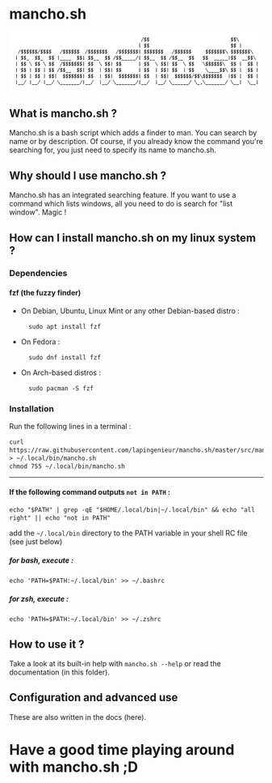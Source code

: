 # mancho.sh

![mancho.sh-logo2](mancho_logo2.png)

## What is mancho.sh ?

Mancho.sh is a bash script which adds a finder to man. You can search by name or by description. Of course, if you already know the command you're searching for, you just need to specify its name to mancho.sh.

## Why should I use mancho.sh ?

Mancho.sh has an integrated searching feature. If you want to use a command which lists windows, all you need to do is search for "list window". Magic !

## How can I install mancho.sh on my linux system ?

### Dependencies

#### fzf (the fuzzy finder)

* On Debian, Ubuntu, Linux Mint or any other Debian-based distro :

        sudo apt install fzf

* On Fedora :

        sudo dnf install fzf

* On Arch-based distros :

        sudo pacman -S fzf

### Installation

Run the following lines in a terminal :

	curl https://raw.githubusercontent.com/lapingenieur/mancho.sh/master/src/mancho.sh > ~/.local/bin/mancho.sh
	chmod 755 ~/.local/bin/mancho.sh

---

#### If the following command outputs `not in PATH` :

	echo "$PATH" | grep -qE "$HOME/.local/bin|~/.local/bin" && echo "all right" || echo "not in PATH"

add the `~/.local/bin` directory to the PATH variable in your shell RC file (see just below)

##### for bash, execute :

	echo 'PATH=$PATH:~/.local/bin' >> ~/.bashrc

##### for zsh, execute :

	echo 'PATH=$PATH:~/.local/bin' >> ~/.zshrc

## How to use it ?

Take a look at its built-in help with `mancho.sh --help` or read the documentation (in this folder).

## Configuration and advanced use

These are also written in the docs (here).

# Have a good time playing around with mancho.sh ;D
